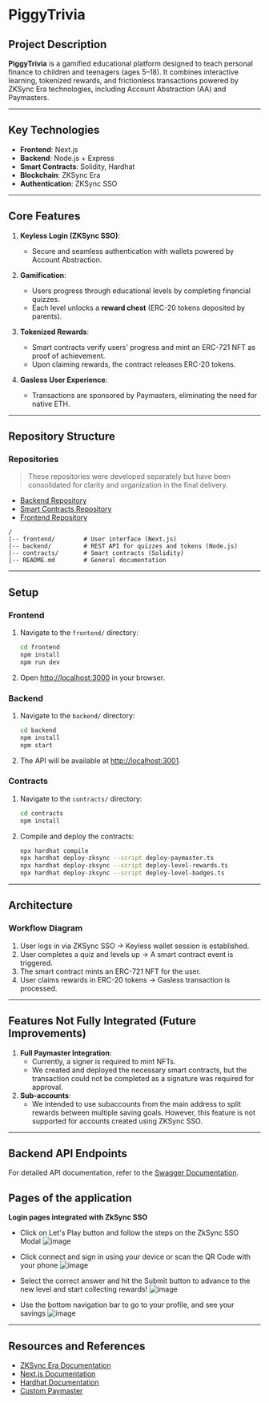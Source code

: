# PiggyTrivia

## Project Description

**PiggyTrivia** is a gamified educational platform designed to teach personal finance to children and teenagers (ages 5–18). It combines interactive learning, tokenized rewards, and frictionless transactions powered by ZKSync Era technologies, including Account Abstraction (AA) and Paymasters.

---

## Key Technologies

- **Frontend**: Next.js
- **Backend**: Node.js + Express
- **Smart Contracts**: Solidity, Hardhat
- **Blockchain**: ZKSync Era
- **Authentication**: ZKSync SSO

---

## Core Features

1. **Keyless Login (ZKSync SSO)**:
   - Secure and seamless authentication with wallets powered by Account Abstraction.

2. **Gamification**:
   - Users progress through educational levels by completing financial quizzes.
   - Each level unlocks a **reward chest** (ERC-20 tokens deposited by parents).

3. **Tokenized Rewards**:
   - Smart contracts verify users' progress and mint an ERC-721 NFT as proof of achievement.
   - Upon claiming rewards, the contract releases ERC-20 tokens.

4. **Gasless User Experience**:
   - Transactions are sponsored by Paymasters, eliminating the need for native ETH.

---

## Repository Structure

### Repositories
   > These repositories were developed separately but have been consolidated for clarity and organization in the final delivery.
> 
- [Backend Repository](https://github.com/mili-cornidez/piggy-edu)
- [Smart Contracts Repository](https://github.com/mili-cornidez/piggy-contracts)
- [Frontend Repository](https://github.com/manuelbenitez/piggy-app)

```
/
|-- frontend/        # User interface (Next.js)
|-- backend/         # REST API for quizzes and tokens (Node.js)
|-- contracts/       # Smart contracts (Solidity)
|-- README.md        # General documentation
```

---

## Setup

### Frontend

1. Navigate to the `frontend/` directory:
   ```bash
   cd frontend
   npm install
   npm run dev
   ```
2. Open [http://localhost:3000](http://localhost:3000) in your browser.

### Backend

1. Navigate to the `backend/` directory:
   ```bash
   cd backend
   npm install
   npm start
   ```
2. The API will be available at [http://localhost:3001](http://localhost:3001).

### Contracts

1. Navigate to the `contracts/` directory:
   ```bash
   cd contracts
   npm install
   ```
2. Compile and deploy the contracts:
   ```bash
   npx hardhat compile
   npx hardhat deploy-zksync --script deploy-paymaster.ts
   npx hardhat deploy-zksync --script deploy-level-rewards.ts
   npx hardhat deploy-zksync --script deploy-level-badges.ts
   ```
---

## Architecture

### Workflow Diagram

1. User logs in via ZKSync SSO → Keyless wallet session is established.
2. User completes a quiz and levels up → A smart contract event is triggered.
3. The smart contract mints an ERC-721 NFT for the user.
4. User claims rewards in ERC-20 tokens → Gasless transaction is processed.

---

## Features Not Fully Integrated (Future Improvements)

1. **Full Paymaster Integration**:
    - Currently, a signer is required to mint NFTs.
    - We created and deployed the necessary smart contracts, but the transaction could not be completed as a signature was required for approval.
2. **Sub-accounts**:
   - We intended to use subaccounts from the main address to split rewards between multiple saving goals. However, this feature is not supported for accounts created using ZKSync SSO.

---

## Backend API Endpoints

For detailed API documentation, refer to the [Swagger Documentation](https://piggy-edu-production.up.railway.app/api-docs).

## Pages of the application

**Login pages integrated with ZkSync SSO**

- Click on Let's Play button and follow the steps on the ZkSync SSO Modal
![image](https://github.com/user-attachments/assets/33b98c5f-3896-442d-8554-1bca161cb069)

- Click connect and sign in using your device or scan the QR Code with your phone
![image](https://github.com/user-attachments/assets/b9c5256c-a02a-42b9-8e95-610b84ae0116)

- Select the correct answer and hit the Submit button to advance to the new level and start collecting rewards!
![image](https://github.com/user-attachments/assets/899b2a6f-d727-4375-9108-5fc7102d8f7e)

- Use the bottom navigation bar to go to your profile, and see your savings
![image](https://github.com/user-attachments/assets/ebd1f858-f5da-420a-a405-97fc6c2ba329)


---

## Resources and References

- [ZKSync Era Documentation](https://zksync.io/docs)
- [Next.js Documentation](https://nextjs.org)
- [Hardhat Documentation](https://hardhat.org)
- [Custom Paymaster](https://github.com/matter-labs/tutorials/tree/main/custom-paymaster)


